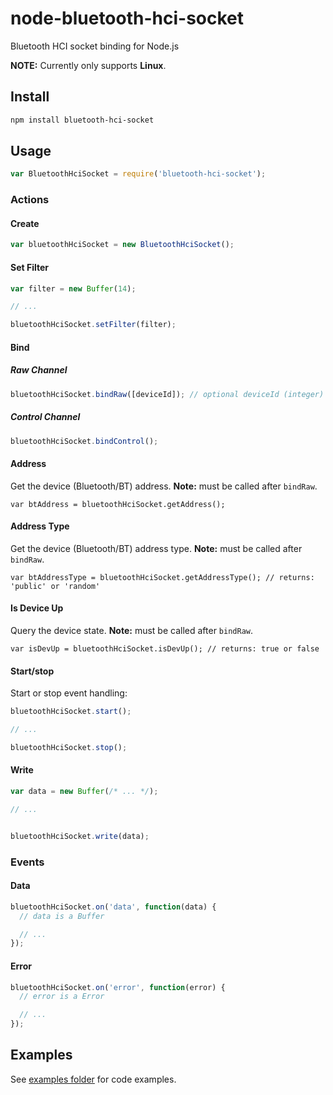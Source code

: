 # node-bluetooth-hci-socket

Bluetooth HCI socket binding for Node.js

__NOTE:__ Currently only supports __Linux__.

## Install

```sh
npm install bluetooth-hci-socket
```

## Usage

```javascript
var BluetoothHciSocket = require('bluetooth-hci-socket');
```

### Actions

#### Create

```javascript
var bluetoothHciSocket = new BluetoothHciSocket();
```

#### Set Filter

```javascript
var filter = new Buffer(14);

// ...

bluetoothHciSocket.setFilter(filter);
```

#### Bind

##### Raw Channel

```javascript
bluetoothHciSocket.bindRaw([deviceId]); // optional deviceId (integer)
```

##### Control Channel

```javascript
bluetoothHciSocket.bindControl();
```

#### Address

Get the device (Bluetooth/BT) address. __Note:__ must be called after ```bindRaw```.

```
var btAddress = bluetoothHciSocket.getAddress();
```

#### Address Type

Get the device (Bluetooth/BT) address type. __Note:__ must be called after ```bindRaw```.

```
var btAddressType = bluetoothHciSocket.getAddressType(); // returns: 'public' or 'random'
```

#### Is Device Up

Query the device state. __Note:__ must be called after ```bindRaw```.

```
var isDevUp = bluetoothHciSocket.isDevUp(); // returns: true or false
```

#### Start/stop

Start or stop event handling:

```javascript
bluetoothHciSocket.start();

// ...

bluetoothHciSocket.stop();
```

#### Write

```javascript
var data = new Buffer(/* ... */);

// ...


bluetoothHciSocket.write(data);
```

### Events

#### Data

```javascript
bluetoothHciSocket.on('data', function(data) {
  // data is a Buffer

  // ...
});
```

#### Error

```javascript
bluetoothHciSocket.on('error', function(error) {
  // error is a Error

  // ...
});
```

## Examples

See [examples folder](https://github.com/sandeepmistry/node-bluetooth-hci-socket/blob/master/examples) for code examples.
